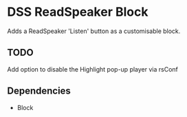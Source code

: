 # DSS ReadSpeaker Block
Adds a ReadSpeaker 'Listen' button as a customisable block.

## TODO
Add option to disable the Highlight pop-up player via rsConf

## Dependencies
* Block

